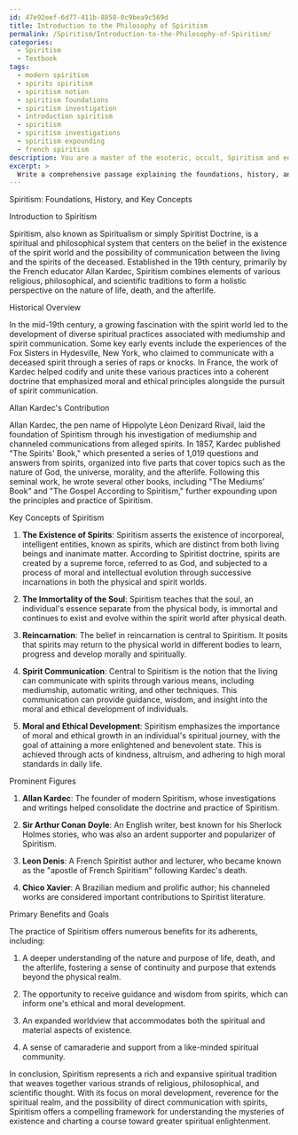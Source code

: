 ```yaml
---
id: 47e92eef-6d77-411b-8858-0c9bea9c569d
title: Introduction to the Philosophy of Spiritism
permalink: /Spiritism/Introduction-to-the-Philosophy-of-Spiritism/
categories:
  - Spiritism
  - Textbook
tags:
  - modern spiritism
  - spirits spiritism
  - spiritism notion
  - spiritism foundations
  - spiritism investigation
  - introduction spiritism
  - spiritism
  - spiritism investigations
  - spiritism expounding
  - french spiritism
description: You are a master of the esoteric, occult, Spiritism and education, you have written many textbooks on the subject in ways that provide students with rich and deep understanding of the subject. You are being asked to write textbook-like sections on a topic and you do it with full context, explainability, and reliability in accuracy to the true facts of the topic at hand, in a textbook style that a student would easily be able to learn from, in a rich, engaging, and contextual way. Always include relevant context (such as formulas and history), related concepts, and in a way that someone can gain deep insights from.
excerpt: > 
  Write a comprehensive passage explaining the foundations, history, and key concepts of Spiritism as an occult practice for a section of a grimoire, suitable for novices looking to deepen their understanding and insights into this spiritual path. Include essential terminology, prominent figures, and the primary benefits or goals associated with the practice of Spiritism.
---
```

Spiritism: Foundations, History, and Key Concepts

Introduction to Spiritism

Spiritism, also known as Spiritualism or simply Spiritist Doctrine, is a spiritual and philosophical system that centers on the belief in the existence of the spirit world and the possibility of communication between the living and the spirits of the deceased. Established in the 19th century, primarily by the French educator Allan Kardec, Spiritism combines elements of various religious, philosophical, and scientific traditions to form a holistic perspective on the nature of life, death, and the afterlife.

Historical Overview

In the mid-19th century, a growing fascination with the spirit world led to the development of diverse spiritual practices associated with mediumship and spirit communication. Some key early events include the experiences of the Fox Sisters in Hydesville, New York, who claimed to communicate with a deceased spirit through a series of raps or knocks. In France, the work of Kardec helped codify and unite these various practices into a coherent doctrine that emphasized moral and ethical principles alongside the pursuit of spirit communication.

Allan Kardec's Contribution

Allan Kardec, the pen name of Hippolyte Léon Denizard Rivail, laid the foundation of Spiritism through his investigation of mediumship and channeled communications from alleged spirits. In 1857, Kardec published "The Spirits' Book," which presented a series of 1,019 questions and answers from spirits, organized into five parts that cover topics such as the nature of God, the universe, morality, and the afterlife. Following this seminal work, he wrote several other books, including "The Mediums' Book" and "The Gospel According to Spiritism," further expounding upon the principles and practice of Spiritism.

Key Concepts of Spiritism

1. ****The Existence of Spirits****: Spiritism asserts the existence of incorporeal, intelligent entities, known as spirits, which are distinct from both living beings and inanimate matter. According to Spiritist doctrine, spirits are created by a supreme force, referred to as God, and subjected to a process of moral and intellectual evolution through successive incarnations in both the physical and spirit worlds.

2. ****The Immortality of the Soul****: Spiritism teaches that the soul, an individual's essence separate from the physical body, is immortal and continues to exist and evolve within the spirit world after physical death.

3. ****Reincarnation****: The belief in reincarnation is central to Spiritism. It posits that spirits may return to the physical world in different bodies to learn, progress and develop morally and spiritually.

4. ****Spirit Communication****: Central to Spiritism is the notion that the living can communicate with spirits through various means, including mediumship, automatic writing, and other techniques. This communication can provide guidance, wisdom, and insight into the moral and ethical development of individuals.

5. ****Moral and Ethical Development****: Spiritism emphasizes the importance of moral and ethical growth in an individual's spiritual journey, with the goal of attaining a more enlightened and benevolent state. This is achieved through acts of kindness, altruism, and adhering to high moral standards in daily life.

Prominent Figures

1. ****Allan Kardec****: The founder of modern Spiritism, whose investigations and writings helped consolidate the doctrine and practice of Spiritism.

2. ****Sir Arthur Conan Doyle****: An English writer, best known for his Sherlock Holmes stories, who was also an ardent supporter and popularizer of Spiritism.

3. ****Leon Denis****: A French Spiritist author and lecturer, who became known as the "apostle of French Spiritism" following Kardec's death.

4. ****Chico Xavier****: A Brazilian medium and prolific author; his channeled works are considered important contributions to Spiritist literature.

Primary Benefits and Goals

The practice of Spiritism offers numerous benefits for its adherents, including:

1. A deeper understanding of the nature and purpose of life, death, and the afterlife, fostering a sense of continuity and purpose that extends beyond the physical realm.

2. The opportunity to receive guidance and wisdom from spirits, which can inform one's ethical and moral development.

3. An expanded worldview that accommodates both the spiritual and material aspects of existence.

4. A sense of camaraderie and support from a like-minded spiritual community.

In conclusion, Spiritism represents a rich and expansive spiritual tradition that weaves together various strands of religious, philosophical, and scientific thought. With its focus on moral development, reverence for the spiritual realm, and the possibility of direct communication with spirits, Spiritism offers a compelling framework for understanding the mysteries of existence and charting a course toward greater spiritual enlightenment.
